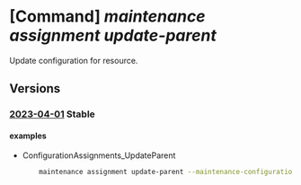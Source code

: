 # [Command] _maintenance assignment update-parent_

Update configuration for resource.

## Versions

### [2023-04-01](/Resources/mgmt-plane/L3N1YnNjcmlwdGlvbnMve30vcmVzb3VyY2Vncm91cHMve30vcHJvdmlkZXJzL3t9L3t9L3t9L3t9L3t9L3Byb3ZpZGVycy9taWNyb3NvZnQubWFpbnRlbmFuY2UvY29uZmlndXJhdGlvbmFzc2lnbm1lbnRzL3t9/2023-04-01.xml) **Stable**

<!-- mgmt-plane /subscriptions/{}/resourcegroups/{}/providers/{}/{}/{}/{}/{}/providers/microsoft.maintenance/configurationassignments/{} 2023-04-01 -->

#### examples

- ConfigurationAssignments_UpdateParent
    ```bash
        maintenance assignment update-parent --maintenance-configuration-id "/subscriptions/5b4b650e-28b9-4790-b3ab-ddbd88d727c4/resourcegroups/examplerg/providers/Microsoft.Maintenance/maintenanceConfigurations/policy1" --name "workervmPolicy" --provider-name "Microsoft.Compute" --resource-group "examplerg" --resource-name "smdvm1" --resource-parent-name "smdtest1" --resource-parent-type "virtualMachineScaleSets" --resource-type "virtualMachines"
    ```
